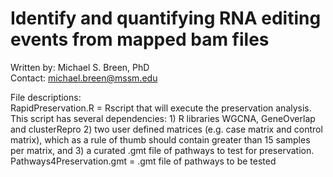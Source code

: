 # Identify and quantifying RNA editing events from mapped bam files

Written by: Michael S. Breen, PhD <br />
Contact: michael.breen@mssm.edu <br />

File descriptions: <br />
RapidPreservation.R = Rscript that will execute the preservation analysis. This script has several dependencies: 1) R libraries WGCNA, GeneOverlap and clusterRepro 2) two user defined matrices (e.g. case matrix and control matrix), which as a rule of thumb should contain greater than 15 samples per matrix, and 3) a curated .gmt file of pathways to test for preservation.   <br />
Pathways4Preservation.gmt = .gmt file of pathways to be tested <br />
